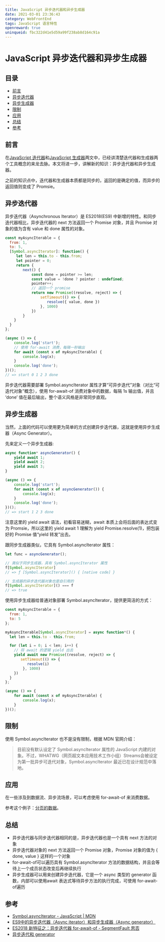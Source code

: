 ```yaml
---
title: JavaScript 异步迭代器和异步生成器
date: 2021-03-01 23:36:43
category: WebFrontEnd
tags: JavaScript 语言特性
openreward: true
uninqueid: fbc322d41e5d59a99f238ab8d164c91a
---
```


# JavaScript 异步迭代器和异步生成器

## 目录

<!-- toc -->

- [前言](#前言)
- [异步迭代器](#异步迭代器)
- [异步生成器](#异步生成器)
- [限制](#限制)
- [应用](#应用)
- [总结](#总结)
- [参考](#参考)

<!-- tocstop -->

## 前言

在[JavaScript 迭代器](https://betamee.github.io/content/WebFrontEnd-JavaScript%20%E8%BF%AD%E4%BB%A3%E5%99%A8/)和[JavaScript 生成器](https://betamee.github.io/content/WebFrontEnd-JavaScript%20%E7%94%9F%E6%88%90%E5%99%A8/)两文中，已经讲清楚迭代器和生成器两个工具概念的来龙去脉。本文将进一步，讲解新的知识：异步迭代器和异步生成器。

之前的知识点中，迭代器和生成器本质都是同步的，返回的是确定的值，而异步的返回值则变成了 Promsie。

## 异步迭代器

异步迭代器（Asynchronous Iterator）是 ES2018(ES9) 中新增的特性。和同步迭代器相比，异步迭代器的 next 方法返回一个 Promise 对象，并且 Promise 对象的值为含有 value 和 done 属性的对象。

```js
const myAsyncIterable = {
  from: 1,
  to: 5,
  [Symbol.asyncIterator]: function() {
     let len = this.to - this.from;
     let pointer = 0;
     return {
        next() {
            const done = pointer >= len;
            const value = !done ? pointer : undefined;
            pointer++;
            // 返回一个 promise
            return new Promise((resolve, reject) => {
                setTimeout(() => {
                   resolve({ value, done })
                }, 1000)
            })
        }
    }
  }
};

(async () => {
    console.log('start');
    // 使用 for-await 消费，每隔一秒输出
    for await (const x of myAsyncIterable) {
        console.log(x);
    }
    console.log('done');
})();
// => start 0 1 2 3 done
```

异步迭代器需要部署 Symbol.asyncIterator 属性才算“可异步迭代”对象（对比“可迭代对象”概念），使用 for-await-of 消费对象中的数据，每隔 1s 输出值，并且 ‘done’ 值在最后输出，整个语义风格是非常同步直观。

## 异步生成器

当然，上面的代码可以使用更为简单的方式创建异步迭代器，这就是使用异步生成器（Async Generator）。

先来定义一个异步生成器:

```js
async function* asyncGenerator() {
    yield await 1;
    yield await 2;
    yield await 3;
}

(async () => {
    console.log('start');
    for await (const x of asyncGenerator()) {
        console.log(x);
    }
    console.log('done');
})();
// => start 1 2 3 done
```

注意这里的 yield await 语法，初看容易迷糊，await 本质上会将后面的表达式变为 Promsie，所以这里的 yield await 1 理解为 yield Promise.resolve(1)，把包装好的 Promise 值“yield 转发”出去。

跟同步生成器类似，它具有 Symbol.asyncIterator 属性：

```js
let func = asyncGenerator();

// 类似于同步生成器，具有 Symbol.asyncIterator 属性
f[Symbol.asyncIterator]
// => ƒ [Symbol.asyncIterator]() { [native code] }

// 生成器的异步迭代器对象也是自引用的
f[Symbol.asyncIterator]() === f
// => true
```

使用异步生成器给普通对象部署 Symbol.asyncIterator，提供更简洁的方式：

```js
const myAsyncIterable = {
  from: 1,
  to: 5
};

myAsyncIterable[Symbol.asyncIterator] = async function*() {
  let len = this.to - this.from;

  for (let i = 0; i < len; i++) {
    // 将 await 的逻辑 yield 出去
    yield await new Promise((resolve, reject) => {
       setTimeout(() => {
          resolve(i)
        }, 1000)
    })
  }
};

(async () => {
    for await (const x of myAsyncIterable) {
        console.log(x);
    }
})();
```

## 限制

使用 Symbol.asyncIterator 也不是没有限制，根据 MDN 官网介绍：

> 目前没有默认设定了 Symbol.asyncIterator 属性的 JavaScript 内建的对象。不过，WHATWG（网页超文本应用技术工作小组）Streams会被设定为第一批异步可迭代对象，Symbol.asyncIterator 最近已在设计规范中落地。

## 应用

在一些涉及到数据流、异步流场景，可以考虑使用 for-await-of 来消费数据。

参考这个例子：[分页的数据](https://zh.javascript.info/async-iterators-generators#shi-ji-de-li-zi-fen-ye-de-shu-ju)。

## 总结

+ 异步迭代器与同步迭代器相同的是，异步迭代器也是一个具有 next 方法的对象
+ 异步迭代器对象的 next 方法返回一个 Promise 对象，Promise 对象的值为 { done, value } 这样的一个对象
+ for-await-of可以遍历具有 Symbol.asyncIterator 方法的数据结构，并且会等待上一个成员状态改变后再继续执行
+ 异步生成器可以用来创建异步迭代器，它是一个 async 类型的 generator 函数，内部可以使用await 表达式等待异步方法的执行完成，可使用 for-await-of遍历

## 参考

+ [Symbol.asyncIterator - JavaScript \| MDN](https://developer.mozilla.org/zh-CN/docs/Web/JavaScript/Reference/Global_Objects/Symbol/asyncIterator)
+ [ES9中的异步迭代器（Async iterator）和异步生成器（Async generator）](https://juejin.cn/post/6844903735534026765)
+ [ES2018 新特征之：异步迭代器 for-await-of - SegmentFault 思否](https://segmentfault.com/a/1190000013387616)
+ [异步迭代和 generator](https://zh.javascript.info/async-iterators-generators)
